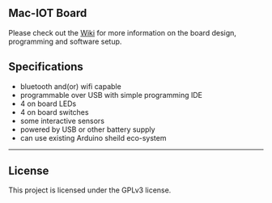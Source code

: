## Mac-IOT Board

Please check out the [Wiki](https://github.com/Mango-kid/maciot/wiki) for more information on the board design, programming and software setup.  

## Specifications
* bluetooth and(or) wifi capable
* programmable over USB with simple programming IDE
* 4 on board LEDs
* 4 on board switches
* some interactive sensors
* powered by USB or other battery supply
* can use existing Arduino sheild eco-system
***
## License
This project is licensed under the GPLv3 license.
